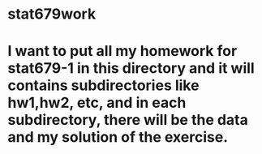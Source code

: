 # stat679work
# I want to put all my homework for stat679-1 in this directory and it will contains subdirectories like hw1,hw2, etc, and in each subdirectory, there will be the data and my solution of the exercise.

